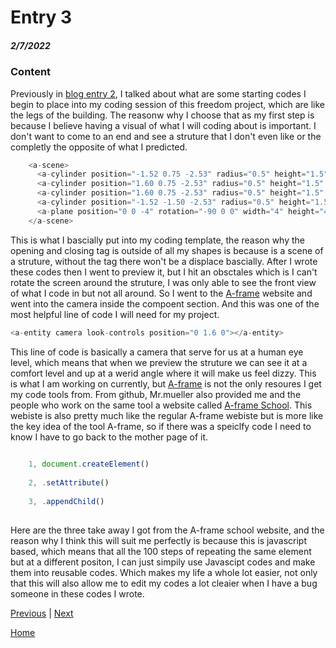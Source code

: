 # Entry 3
##### 2/7/2022

### Content
Previously in [blog entry 2](entry02.md), I talked about what are some starting codes I begin to place into my coding session of this freedom project, which are like the legs of the building. The reasonw why I choose that as my first step is because I believe having a visual of what I will coding about is important. I don't want to come to an end and see a struture that I don't even like or the completly the opposite of what I predicted. 

```js
    <a-scene>
      <a-cylinder position="-1.52 0.75 -2.53" radius="0.5" height="1.5" color="#FFC65D"></a-cylinder>
      <a-cylinder position="1.60 0.75 -2.53" radius="0.5" height="1.5" color="#FFC65D"></a-cylinder>
      <a-cylinder position="1.60 0.75 -2.53" radius="0.5" height="1.5" color="#FFC65D"></a-cylinder>
      <a-cylinder position="-1.52 -1.50 -2.53" radius="0.5" height="1.5" color="#FFC65D"></a-cylinder>
      <a-plane position="0 0 -4" rotation="-90 0 0" width="4" height="4" color="#7BC8A4"></a-plane>
    </a-scene>
```
This is what I bascially put into my coding template, the reason why the opening and closing <a-scene> tag is outside of all my shapes is because is a scene of a struture, without the <a-scene> tag there won't be a displace bascially. After I wrote these codes then I went to preview it, but I hit an obsctales which is I can't rotate the screen around the struture, I was only able to see the front view of what I code in but not all around. So I went to the [A-frame](https://aframe.io/) website and went into the camera inside the compoent section. And this was one of the most helpful line of code I will need for my project. 
  ```js
  <a-entity camera look-controls position="0 1.6 0"></a-entity>
  ```

  This line of code is basically a camera that serve for us at a human eye level, which means that when we preview the struture we can see it at a comfort level and up at a werid angle where it will make us feel dizzy. This is what I am working on currently, but [A-frame](https://aframe.io/) is not the only resoures I get my code tools from. From github, Mr.mueller also provided me and the people who work on the same tool a website called [A-frame School](https://aframe.io/aframe-school/#/). This webiste is also pretty much like the regular A-frame webiste but is more like the key idea of the tool A-frame, so if there was a speiclfy code I need to know I have to go back to the mother page of it.
```js
    
    1, document.createElement()
    
    2, .setAttribute()
    
    3, .appendChild()
        
```
 Here are the three take away I got from the A-frame school website, and the reason why I think this will suit me perfectly is because this is javascript based, which means that all the 100 steps of repeating the same element but at a different positon, I can just simpily use Javascipt codes and make them into reusable codes. Which makes my life a whole lot easier, not only that this will also allow me to edit my codes a lot cleaier when I have a bug someone in these codes I wrote.
  
  
[Previous](entry02.md) | [Next](entry04.md)

[Home](../README.md)
